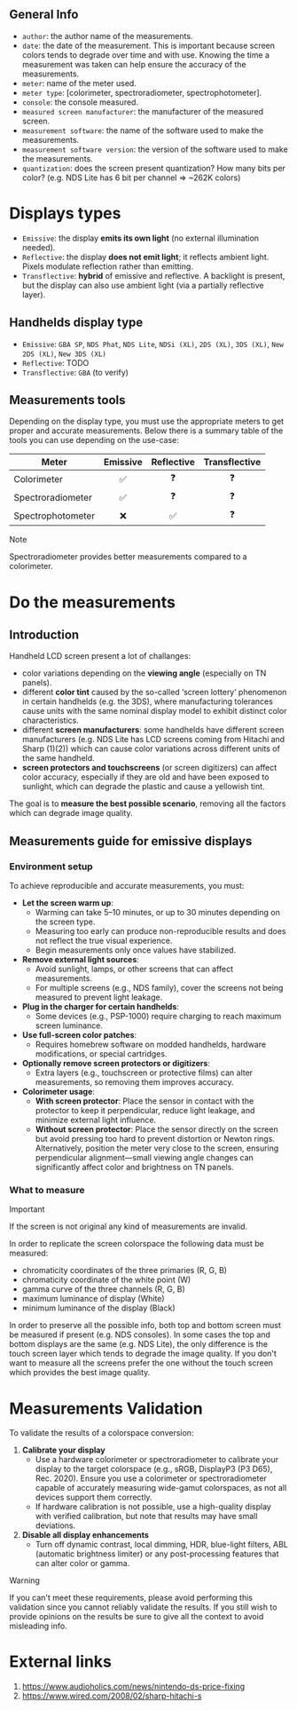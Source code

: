 ## General Info

- `author`: the author name of the measurements.
- `date`: the date of the measurement. This is important because screen colors tends to degrade over time and with use. Knowing the time a measurement was taken can help ensure the accuracy of the measurements.
- `meter`: name of the meter used.
- `meter type`: [colorimeter, spectroradiometer, spectrophotometer].
- `console`: the console measured.
- `measured screen manufacturer`: the manufacturer of the measured screen.
- `measurement software`: the name of the software used to make the measurements.
- `measurement software version`: the version of the software used to make the measurements.
- `quantization`: does the screen present quantization? How many bits per color? (e.g. NDS Lite has 6 bit per channel => ~262K colors)


# Displays types

- `Emissive`: the display **emits its own light** (no external illumination needed).
- `Reflective`: the display **does not emit light**; it reflects ambient light. Pixels modulate reflection rather than emitting.
- `Transflective`: **hybrid** of emissive and reflective. A backlight is present, but the display can also use ambient light (via a partially reflective layer).

## Handhelds display type

- `Emissive`: `GBA SP`, `NDS Phat`, `NDS Lite`, `NDSi (XL)`, `2DS (XL)`, `3DS (XL)`, `New 2DS (XL)`, `New 3DS (XL)`
- `Reflective`: TODO
- `Transflective`: `GBA` (to verify)

## Measurements tools

Depending on the display type, you must use the appropriate meters to get proper and accurate measurements. Below there is a summary table of the tools you can use depending on the use-case:

| Meter  | Emissive | Reflective | Transflective |
| ------------- | :-------------: | :-------------: | :-------------: |
| Colorimeter        | ✅  | ❓  | ❓ |
| Spectroradiometer  | ✅  | ❓  | ❓ |
| Spectrophotometer  | ❌  | ✅  | ❓ |

> [!NOTE]
> Spectroradiometer provides better measurements compared to a colorimeter.

# Do the measurements

## Introduction

Handheld LCD screen present a lot of challanges:
- color variations depending on the **viewing angle** (especially on TN panels).
- different **color tint** caused by the so-called ‘screen lottery’ phenomenon in certain handhelds (e.g. the 3DS), where manufacturing tolerances cause units with the same nominal display model to exhibit distinct color characteristics.
- different **screen manufacturers**: some handhelds have different screen manufacturers (e.g. NDS Lite has LCD screens coming from Hitachi and Sharp (1)(2)) which can cause color variations across different units of the same handheld. 
- **screen protectors and touchscreens** (or screen digitizers) can affect color accuracy, especially if they are old and have been exposed to sunlight, which can degrade the plastic and cause a yellowish tint.

The goal is to **measure the best possible scenario**, removing all the factors which can degrade image quality.

## Measurements guide for emissive displays

### Environment setup

To achieve reproducible and accurate measurements, you must:

* **Let the screen warm up**:
  * Warming can take 5–10 minutes, or up to 30 minutes depending on the screen type.
  * Measuring too early can produce non-reproducible results and does not reflect the true visual experience.
  * Begin measurements only once values have stabilized.
* **Remove external light sources**:
  * Avoid sunlight, lamps, or other screens that can affect measurements.
  * For multiple screens (e.g., NDS family), cover the screens not being measured to prevent light leakage.
* **Plug in the charger for certain handhelds**:
  * Some devices (e.g., PSP-1000) require charging to reach maximum screen luminance.
* **Use full-screen color patches**:
  * Requires homebrew software on modded handhelds, hardware modifications, or special cartridges.
* **Optionally remove screen protectors or digitizers**:
  * Extra layers (e.g., touchscreen or protective films) can alter measurements, so removing them improves accuracy.
* **Colorimeter usage**:
  * **With screen protector**: Place the sensor in contact with the protector to keep it perpendicular, reduce light leakage, and minimize external light influence.
  * **Without screen protector**: Place the sensor directly on the screen but avoid pressing too hard to prevent distortion or Newton rings. Alternatively, position the meter very close to the screen, ensuring perpendicular alignment—small viewing angle changes can significantly affect color and brightness on TN panels.


### What to measure

> [!IMPORTANT]
> If the screen is not original any kind of measurements are invalid.

In order to replicate the screen colorspace the following data must be measured:
- chromaticity coordinates of the three primaries (R, G, B)
- chromaticity coordinate of the white point (W)
- gamma curve of the three channels (R, G, B)
- maximum luminance of display (White)
- minimum luminance of the display (Black)

In order to preserve all the possible info, both top and bottom screen must be measured if present (e.g. NDS consoles). In some cases the top and bottom displays are the same (e.g. NDS Lite), the only difference is the touch screen layer which tends to degrade the image quality. If you don't want to measure all the screens prefer the one without the touch screen which provides the best image quality. 

# **Measurements Validation**

To validate the results of a colorspace conversion:

1. **Calibrate your display**
   * Use a hardware colorimeter or spectroradiometer to calibrate your display to the target colorspace (e.g., sRGB, DisplayP3 (P3 D65), Rec. 2020). Ensure you use a colorimeter or spectroradiometer capable of accurately measuring wide-gamut colorspaces, as not all devices support them correctly.
   * If hardware calibration is not possible, use a high-quality display with verified calibration, but note that results may have small deviations.
2. **Disable all display enhancements**
   * Turn off dynamic contrast, local dimming, HDR, blue-light filters, ABL (automatic brightness limiter) or any post-processing features that can alter color or gamma.
  
> [!WARNING]
> If you can't meet these requirements, please avoid performing this validation since you cannot reliably validate the results. If you still wish to provide opinions on the results be sure to give all the context to avoid misleading info.


# External links

1. https://www.audioholics.com/news/nintendo-ds-price-fixing
2. https://www.wired.com/2008/02/sharp-hitachi-s

  
